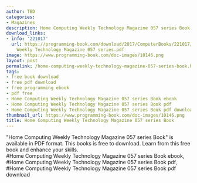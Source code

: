 ```yaml
---
author: TBD
categories:
- Magazines
description: Home Computing Weekly Technology Magazine 057 series Book
download_links:
- info: '221017'
  url: https://programming-book.com/download/2017/ComputerBooks/221017/Home Computing
    Weekly Technology Magazine 057 series.pdf
image: https://www.programming-book.com/doc-images/10146.png
layout: post
permalink: /home-computing-weekly-technology-magazine-057-series-book.html
tags:
- free book download
- free pdf download
- free programming ebook
- pdf free
- Home Computing Weekly Technology Magazine 057 series Book ebook
- Home Computing Weekly Technology Magazine 057 series Book pdf
- Home Computing Weekly Technology Magazine 057 series Book pdf download
thumbnail_url: https://www.programming-book.com/doc-images/10146.png
title: Home Computing Weekly Technology Magazine 057 series Book
---
```


 
<div class="item-desc text-justify">
  "Home Computing Weekly Technology Magazine 057 series Book" is available in PDF format. This books is free to download. Learn from this free book and enhance your skills.
  <br>
  #Home Computing Weekly Technology Magazine 057 series Book ebook, #Home Computing Weekly Technology Magazine 057 series Book pdf, #Home Computing Weekly Technology Magazine 057 series Book pdf download
</div>
